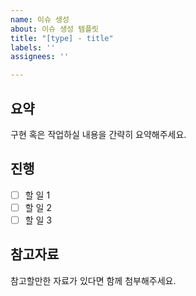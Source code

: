 ```yaml
---
name: 이슈 생성
about: 이슈 생성 템플릿
title: "[type] - title"
labels: ''
assignees: ''

---
```


## 요약

구현 혹은 작업하실 내용을 간략히 요약해주세요.

## 진행

- [ ] 할 일 1
- [ ] 할 일 2
- [ ] 할 일 3

## 참고자료

참고할만한 자료가 있다면 함께 첨부해주세요.
